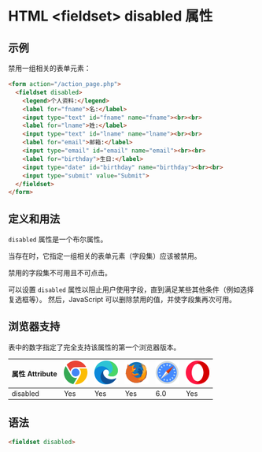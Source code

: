 HTML \<fieldset> disabled 属性
===

## 示例

禁用一组相关的表单元素：

```html idoc:preview:iframe
<form action="/action_page.php">
  <fieldset disabled>
    <legend>个人资料:</legend>
    <label for="fname">名:</label>
    <input type="text" id="fname" name="fname"><br><br>
    <label for="lname">姓:</label>
    <input type="text" id="lname" name="lname"><br><br>
    <label for="email">邮箱:</label>
    <input type="email" id="email" name="email"><br><br>
    <label for="birthday">生日:</label>
    <input type="date" id="birthday" name="birthday"><br><br>
    <input type="submit" value="Submit">
  </fieldset>
</form>
```

## 定义和用法

`disabled` 属性是一个布尔属性。

当存在时，它指定一组相关的表单元素（字段集）应该被禁用。

禁用的字段集不可用且不可点击。

可以设置 `disabled` 属性以阻止用户使用字段，直到满足某些其他条件（例如选择复选框等）。 然后，JavaScript 可以删除禁用的值，并使字段集再次可用。

## 浏览器支持

表中的数字指定了完全支持该属性的第一个浏览器版本。

| 属性 Attribute | ![chrome][1] | ![edge][2] | ![firefox][3] | ![safari][4] | ![opera][5] |
| ---- | ---- | ---- | ---- | ---- | ---- |
| disabled  | Yes | Yes | Yes | 6.0 | Yes |
<!--rehype:style=width: 100%; display: inline-table;-->

## 语法

```html
<fieldset disabled>
```

[1]: ../assets/chrome.svg
[2]: ../assets/edge.svg
[3]: ../assets/firefox.svg
[4]: ../assets/safari.svg
[5]: ../assets/opera.svg

